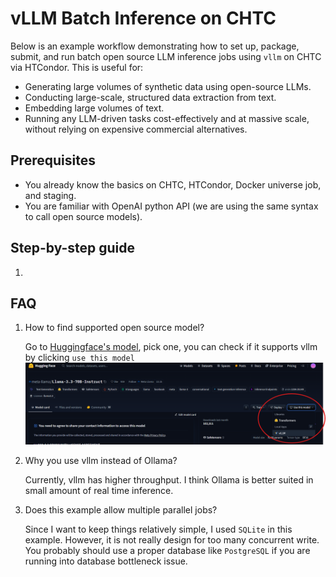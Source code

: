# vLLM Batch Inference on CHTC

Below is an example workflow demonstrating how to set up, package, submit, and run batch open source LLM inference jobs using `vllm` on CHTC via HTCondor. This is useful for:

- Generating large volumes of synthetic data using open-source LLMs.
- Conducting large-scale, structured data extraction from text.
- Embedding large volumes of text.
- Running any LLM-driven tasks cost-effectively and at massive scale, without relying on expensive commercial alternatives.

## Prerequisites

- You already know the basics on CHTC, HTCondor, Docker universe job, and staging.
- You are familiar with OpenAI python API (we are using the same syntax to call open source models).

## Step-by-step guide

1. 


## FAQ

1. How to find supported open source model?

    Go to [Huggingface's model](https://huggingface.co/models), pick one, you can check if it supports vllm by clicking `use this model` ![hugging face vllm](img/hf-vllm.png)

1. Why you use vllm instead of Ollama?

    Currently, vllm has higher throughput. I think Ollama is better suited in small amount of real time inference.

1. Does this example allow multiple parallel jobs?

    Since I want to keep things relatively simple, I used `SQLite` in this example. However, it is not really design for too many concurrent write. You probably should use a proper database like `PostgreSQL` if you are running into database bottleneck issue.
